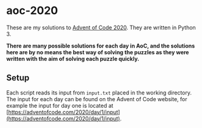 # aoc-2020

These are my solutions to [Advent of Code 2020](https://adventofcode.com/2020). They are written in Python 3.

**There are many possible solutions for each day in AoC, and the solutions here are by no means the best way of solving the puzzles as they were written with the aim of solving each puzzle quickly.**

## Setup

Each script reads its input from `input.txt` placed in the working directory. The input for each day can be found on the Advent of Code website, for example the input for day one is located at [https://adventofcode.com/2020/day/1/input](https://adventofcode.com/2020/day/1/input).
